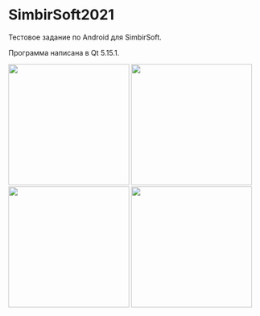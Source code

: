 # SimbirSoft2021
Тестовое задание по Android для SimbirSoft.

Программа написана в Qt 5.15.1.

<img src="https://user-images.githubusercontent.com/86673990/123827910-b0dae280-d909-11eb-873e-f54f91266147.jpg" width="240">
<img src="https://user-images.githubusercontent.com/86673990/123827914-b20c0f80-d909-11eb-93ae-93264c5baa56.jpg" width="240">
<img src="https://user-images.githubusercontent.com/86673990/123827925-b33d3c80-d909-11eb-9dca-711680a8ab9d.jpg" width="240">
<img src="https://user-images.githubusercontent.com/86673990/123827929-b46e6980-d909-11eb-9b42-f99da82d1b61.jpg" width="240">
